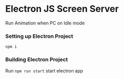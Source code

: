 # Electron JS Screen Server
Run  Animation when  PC  on Idle mode

### Setting up Electron Project

```shell
npm i
```


### Building Electron  Project

Run `npm run start` start electron app 

